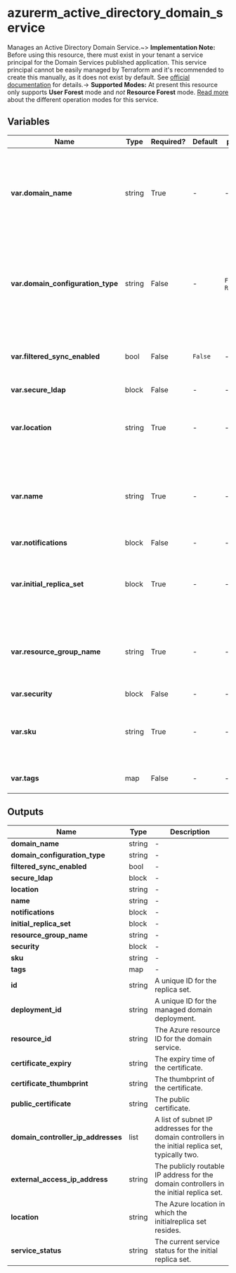 # azurerm_active_directory_domain_service

Manages an Active Directory Domain Service.~> **Implementation Note:** Before using this resource, there must exist in your tenant a service principal for the Domain Services published application. This service principal cannot be easily managed by Terraform and it's recommended to create this manually, as it does not exist by default. See [official documentation](https://docs.microsoft.com/azure/active-directory-domain-services/powershell-create-instance#create-required-azure-ad-resources) for details.-> **Supported Modes:** At present this resource only supports **User Forest** mode and _not_ **Resource Forest** mode. [Read more](https://docs.microsoft.com/azure/active-directory-domain-services/concepts-resource-forest) about the different operation modes for this service.

## Variables

| Name | Type | Required? | Default  | possible values | Description |
| ---- | ---- | --------- | -------- | ----------- | ----------- |
| **var.domain_name** | string | True | -  |  -  | The Active Directory domain to use. See [official documentation](https://docs.microsoft.com/azure/active-directory-domain-services/tutorial-create-instance#create-a-managed-domain) for constraints and recommendations. Changing this forces a new resource to be created. | 
| **var.domain_configuration_type** | string | False | -  |  `FullySynced`, `ResourceTrusting`  | The configuration type of this Active Directory Domain. Possible values are `FullySynced` and `ResourceTrusting`. Changing this forces a new resource to be created. | 
| **var.filtered_sync_enabled** | bool | False | `False`  |  -  | Whether to enable group-based filtered sync (also called scoped synchronisation). Defaults to `false`. | 
| **var.secure_ldap** | block | False | -  |  -  | A `secure_ldap` block. | 
| **var.location** | string | True | -  |  -  | The Azure location where the Domain Service exists. Changing this forces a new resource to be created. | 
| **var.name** | string | True | -  |  -  | The display name for your managed Active Directory Domain Service resource. Changing this forces a new resource to be created. | 
| **var.notifications** | block | False | -  |  -  | A `notifications` block. | 
| **var.initial_replica_set** | block | True | -  |  -  | An `initial_replica_set` block. The initial replica set inherits the same location as the Domain Service resource. | 
| **var.resource_group_name** | string | True | -  |  -  | The name of the Resource Group in which the Domain Service should exist. Changing this forces a new resource to be created. | 
| **var.security** | block | False | -  |  -  | A `security` block. | 
| **var.sku** | string | True | -  |  -  | The SKU to use when provisioning the Domain Service resource. One of `Standard`, `Enterprise` or `Premium`. | 
| **var.tags** | map | False | -  |  -  | A mapping of tags assigned to the resource. | 



## Outputs

| Name | Type | Description |
| ---- | ---- | --------- | 
| **domain_name** | string  | - | 
| **domain_configuration_type** | string  | - | 
| **filtered_sync_enabled** | bool  | - | 
| **secure_ldap** | block  | - | 
| **location** | string  | - | 
| **name** | string  | - | 
| **notifications** | block  | - | 
| **initial_replica_set** | block  | - | 
| **resource_group_name** | string  | - | 
| **security** | block  | - | 
| **sku** | string  | - | 
| **tags** | map  | - | 
| **id** | string  | A unique ID for the replica set. | 
| **deployment_id** | string  | A unique ID for the managed domain deployment. | 
| **resource_id** | string  | The Azure resource ID for the domain service. | 
| **certificate_expiry** | string  | The expiry time of the certificate. | 
| **certificate_thumbprint** | string  | The thumbprint of the certificate. | 
| **public_certificate** | string  | The public certificate. | 
| **domain_controller_ip_addresses** | list  | A list of subnet IP addresses for the domain controllers in the initial replica set, typically two. | 
| **external_access_ip_address** | string  | The publicly routable IP address for the domain controllers in the initial replica set. | 
| **location** | string  | The Azure location in which the initialreplica set resides. | 
| **service_status** | string  | The current service status for the initial replica set. | 